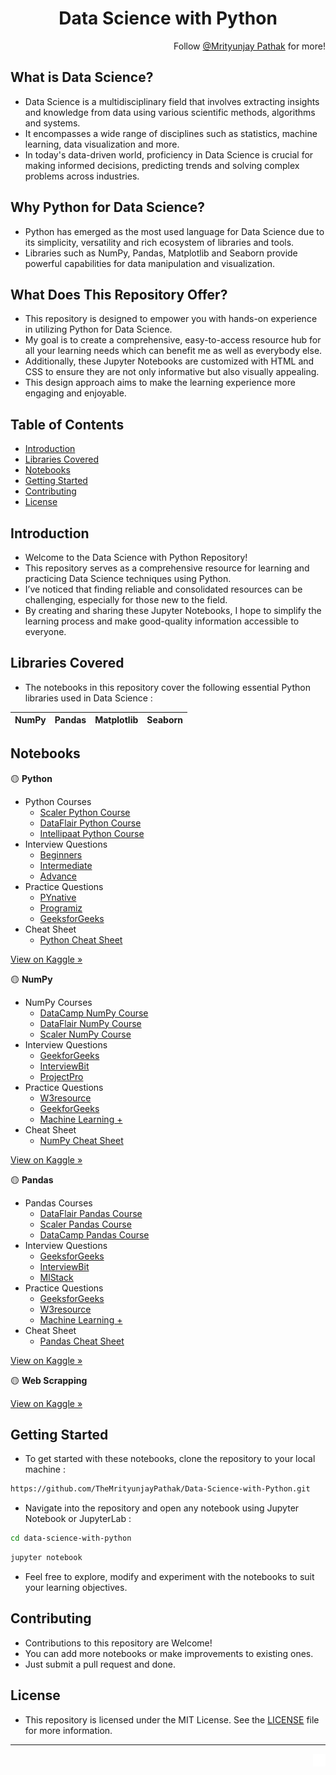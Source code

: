 <h1 align="center" id="header">Data Science with Python</h1>

<p align="right">Follow <a href="https://github.com/TheMrityunjayPathak" align="right">@Mrityunjay Pathak</a> for more!</p>

## What is Data Science?
- Data Science is a multidisciplinary field that involves extracting insights and knowledge from data using various scientific methods, algorithms and systems.
- It encompasses a wide range of disciplines such as statistics, machine learning, data visualization and more.
- In today's data-driven world, proficiency in Data Science is crucial for making informed decisions, predicting trends and solving complex problems across industries.

## Why Python for Data Science?
- Python has emerged as the most used language for Data Science due to its simplicity, versatility and rich ecosystem of libraries and tools. 
- Libraries such as NumPy, Pandas, Matplotlib and Seaborn provide powerful capabilities for data manipulation and visualization.

## What Does This Repository Offer?
- This repository is designed to empower you with hands-on experience in utilizing Python for Data Science.
- My goal is to create a comprehensive, easy-to-access resource hub for all your learning needs which can benefit me as well as everybody else.
- Additionally, these Jupyter Notebooks are customized with HTML and CSS to ensure they are not only informative but also visually appealing.
- This design approach aims to make the learning experience more engaging and enjoyable.

## Table of Contents

- [Introduction](#introduction)
- [Libraries Covered](#libraries-covered)
- [Notebooks](#notebooks)
- [Getting Started](#getting-started)
- [Contributing](#contributing)
- [License](#license)

## Introduction

- Welcome to the Data Science with Python Repository!
- This repository serves as a comprehensive resource for learning and practicing Data Science techniques using Python.
- I’ve noticed that finding reliable and consolidated resources can be challenging, especially for those new to the field.
- By creating and sharing these Jupyter Notebooks, I hope to simplify the learning process and make good-quality information accessible to everyone.

## Libraries Covered

- The notebooks in this repository cover the following essential Python libraries used in Data Science :

| NumPy | Pandas | Matplotlib | Seaborn |
|:--:|:--:|:--:|:--:|

## Notebooks

🟡 **Python**
- Python Courses
  - [Scaler Python Course](https://www.scaler.com/topics/course/python-for-beginners/)
  - [DataFlair Python Course](https://data-flair.training/courses/python-course/)
  - [Intellipaat Python Course](https://intellipaat.com/academy/course/introduction-to-python-programming-free-course/)
- Interview Questions
  - [Beginners](https://data-flair.training/blogs/top-python-interview-questions-answer/)
  - [Intermediate](https://data-flair.training/blogs/python-interview-questions/)
  - [Advance](https://data-flair.training/blogs/python-programming-interview-questions/)
- Practice Questions
  - [PYnative](https://pynative.com/python-exercises-with-solutions/)
  - [Programiz](https://www.programiz.com/python-programming/examples)
  - [GeeksforGeeks](https://www.geeksforgeeks.org/python-programming-examples/)
- Cheat Sheet
  - [Python Cheat Sheet](https://www.pythoncheatsheet.org/)

[View on Kaggle »](https://www.kaggle.com/code/themrityunjaypathak/python-a-complete-guide)

🟡 **NumPy**
- NumPy Courses
  - [DataCamp NumPy Course](https://www.datacamp.com/courses/introduction-to-numpy)
  - [DataFlair NumPy Course](https://data-flair.training/courses/free-numpy-course-hindi/)
  - [Scaler NumPy Course](https://www.scaler.com/topics/numpy/)
- Interview Questions
  - [GeekforGeeks](https://www.geeksforgeeks.org/numpy-interview-questions/)
  - [InterviewBit](https://www.interviewbit.com/numpy-interview-questions/)
  - [ProjectPro](https://www.projectpro.io/article/numpy-interview-questions-and-answers/980)
- Practice Questions
  - [W3resource](https://www.w3resource.com/python-exercises/numpy/index.php)
  - [GeekforGeeks](https://www.geeksforgeeks.org/python-numpy-practice-exercises-questions-and-solutions/)
  - [Machine Learning +](https://www.machinelearningplus.com/python/101-numpy-exercises-python/)
- Cheat Sheet
  - [NumPy Cheat Sheet](https://images.datacamp.com/image/upload/v1676302459/Marketing/Blog/Numpy_Cheat_Sheet.pdf)

[View on Kaggle »](https://www.kaggle.com/code/themrityunjaypathak/numpy-a-complete-guide)

🟡 **Pandas**
- Pandas Courses
  - [DataFlair Pandas Course](https://data-flair.training/blogs/pandas-tutorials-home/)
  - [Scaler Pandas Course](https://www.scaler.com/topics/pandas/)
  - [DataCamp Pandas Course](https://www.datacamp.com/courses/data-manipulation-with-pandas)
- Interview Questions
  - [GeeksforGeeks](https://www.geeksforgeeks.org/pandas-interview-questions/)
  - [InterviewBit](https://www.interviewbit.com/pandas-interview-questions/)
  - [MlStack](https://www.mlstack.cafe/blog/pandas-python-interview-questions)
- Practice Questions
  - [GeeksforGeeks](https://www.geeksforgeeks.org/pandas-practice-excercises-questions-and-solutions/)
  - [W3resource](https://www.w3resource.com/python-exercises/pandas/index.php)
  - [Machine Learning +](https://www.machinelearningplus.com/python/101-pandas-exercises-python/)
- Cheat Sheet
  - [Pandas Cheat Sheet](https://pandas.pydata.org/Pandas_Cheat_Sheet.pdf)

[View on Kaggle »](https://www.kaggle.com/code/themrityunjaypathak/pandas-a-complete-guide) 

🟡 **Web Scrapping**

[View on Kaggle »](https://www.kaggle.com/code/themrityunjaypathak/web-scrapping-with-python)

## Getting Started

- To get started with these notebooks, clone the repository to your local machine :

```bash
https://github.com/TheMrityunjayPathak/Data-Science-with-Python.git
```

- Navigate into the repository and open any notebook using Jupyter Notebook or JupyterLab :

```bash
cd data-science-with-python
```

```bash
jupyter notebook
```

- Feel free to explore, modify and experiment with the notebooks to suit your learning objectives.

## Contributing

- Contributions to this repository are Welcome!
- You can add more notebooks or make improvements to existing ones.
- Just submit a pull request and done.

## License

- This repository is licensed under the MIT License. See the [LICENSE](./LICENSE) file for more information.

---
<div align="right">
  <a href="#header"><img src="https://github.com/TheMrityunjayPathak/TheMrityunjayPathak/blob/main/arrow.png" width="4%"></a>
</div>
